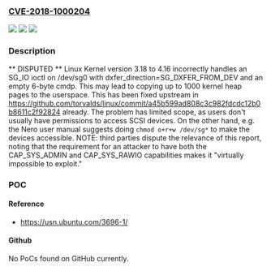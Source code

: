### [CVE-2018-1000204](https://cve.mitre.org/cgi-bin/cvename.cgi?name=CVE-2018-1000204)
![](https://img.shields.io/static/v1?label=Product&message=n%2Fa&color=blue)
![](https://img.shields.io/static/v1?label=Version&message=n%2Fa&color=blue)
![](https://img.shields.io/static/v1?label=Vulnerability&message=n%2Fa&color=brighgreen)

### Description

** DISPUTED ** Linux Kernel version 3.18 to 4.16 incorrectly handles an SG_IO ioctl on /dev/sg0 with dxfer_direction=SG_DXFER_FROM_DEV and an empty 6-byte cmdp. This may lead to copying up to 1000 kernel heap pages to the userspace. This has been fixed upstream in https://github.com/torvalds/linux/commit/a45b599ad808c3c982fdcdc12b0b8611c2f92824 already. The problem has limited scope, as users don't usually have permissions to access SCSI devices. On the other hand, e.g. the Nero user manual suggests doing `chmod o+r+w /dev/sg*` to make the devices accessible. NOTE: third parties dispute the relevance of this report, noting that the requirement for an attacker to have both the CAP_SYS_ADMIN and CAP_SYS_RAWIO capabilities makes it "virtually impossible to exploit."

### POC

#### Reference
- https://usn.ubuntu.com/3696-1/

#### Github
No PoCs found on GitHub currently.

